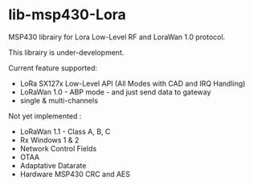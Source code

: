 # lib-msp430-Lora
MSP430 librairy for Lora Low-Level RF and LoraWan 1.0 protocol.

This librairy is under-development.

Current feature supported:
- LoRa SX127x Low-Level API (All Modes with CAD and IRQ Handling)
- LoRaWan 1.0 - ABP mode - and just send data to gateway
- single & multi-channels

Not yet implemented :
- LoRaWan 1.1 - Class A, B, C
- Rx Windows 1 & 2
- Network Control Fields
- OTAA
- Adaptative Datarate
- Hardware MSP430 CRC and AES
